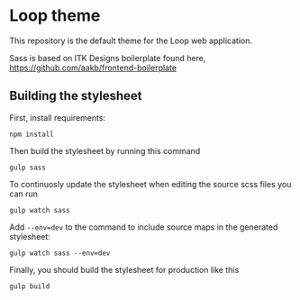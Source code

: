 Loop theme
==========

This repository is the default theme for the Loop web application.

Sass is based on ITK Designs boilerplate found here, https://github.com/aakb/frontend-boilerplate


Building the stylesheet
-----------------------

First, install requirements:

```
npm install
```

Then build the stylesheet by running this command

```
gulp sass
```

To continuosly update the stylesheet when editing the source scss files you can run

```
gulp watch sass
```

Add `--env=dev` to the command to include source maps in the generated stylesheet:

```
gulp watch sass --env=dev
```

Finally, you should build the stylesheet for production like this
```
gulp build
```
